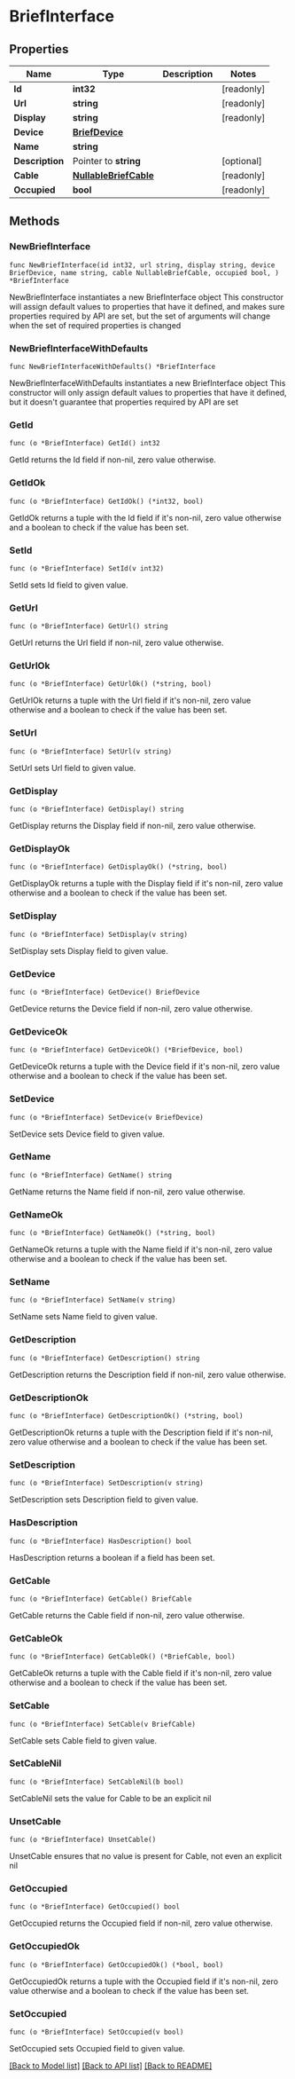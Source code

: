 # BriefInterface

## Properties

Name | Type | Description | Notes
------------ | ------------- | ------------- | -------------
**Id** | **int32** |  | [readonly] 
**Url** | **string** |  | [readonly] 
**Display** | **string** |  | [readonly] 
**Device** | [**BriefDevice**](BriefDevice.md) |  | 
**Name** | **string** |  | 
**Description** | Pointer to **string** |  | [optional] 
**Cable** | [**NullableBriefCable**](BriefCable.md) |  | [readonly] 
**Occupied** | **bool** |  | [readonly] 

## Methods

### NewBriefInterface

`func NewBriefInterface(id int32, url string, display string, device BriefDevice, name string, cable NullableBriefCable, occupied bool, ) *BriefInterface`

NewBriefInterface instantiates a new BriefInterface object
This constructor will assign default values to properties that have it defined,
and makes sure properties required by API are set, but the set of arguments
will change when the set of required properties is changed

### NewBriefInterfaceWithDefaults

`func NewBriefInterfaceWithDefaults() *BriefInterface`

NewBriefInterfaceWithDefaults instantiates a new BriefInterface object
This constructor will only assign default values to properties that have it defined,
but it doesn't guarantee that properties required by API are set

### GetId

`func (o *BriefInterface) GetId() int32`

GetId returns the Id field if non-nil, zero value otherwise.

### GetIdOk

`func (o *BriefInterface) GetIdOk() (*int32, bool)`

GetIdOk returns a tuple with the Id field if it's non-nil, zero value otherwise
and a boolean to check if the value has been set.

### SetId

`func (o *BriefInterface) SetId(v int32)`

SetId sets Id field to given value.


### GetUrl

`func (o *BriefInterface) GetUrl() string`

GetUrl returns the Url field if non-nil, zero value otherwise.

### GetUrlOk

`func (o *BriefInterface) GetUrlOk() (*string, bool)`

GetUrlOk returns a tuple with the Url field if it's non-nil, zero value otherwise
and a boolean to check if the value has been set.

### SetUrl

`func (o *BriefInterface) SetUrl(v string)`

SetUrl sets Url field to given value.


### GetDisplay

`func (o *BriefInterface) GetDisplay() string`

GetDisplay returns the Display field if non-nil, zero value otherwise.

### GetDisplayOk

`func (o *BriefInterface) GetDisplayOk() (*string, bool)`

GetDisplayOk returns a tuple with the Display field if it's non-nil, zero value otherwise
and a boolean to check if the value has been set.

### SetDisplay

`func (o *BriefInterface) SetDisplay(v string)`

SetDisplay sets Display field to given value.


### GetDevice

`func (o *BriefInterface) GetDevice() BriefDevice`

GetDevice returns the Device field if non-nil, zero value otherwise.

### GetDeviceOk

`func (o *BriefInterface) GetDeviceOk() (*BriefDevice, bool)`

GetDeviceOk returns a tuple with the Device field if it's non-nil, zero value otherwise
and a boolean to check if the value has been set.

### SetDevice

`func (o *BriefInterface) SetDevice(v BriefDevice)`

SetDevice sets Device field to given value.


### GetName

`func (o *BriefInterface) GetName() string`

GetName returns the Name field if non-nil, zero value otherwise.

### GetNameOk

`func (o *BriefInterface) GetNameOk() (*string, bool)`

GetNameOk returns a tuple with the Name field if it's non-nil, zero value otherwise
and a boolean to check if the value has been set.

### SetName

`func (o *BriefInterface) SetName(v string)`

SetName sets Name field to given value.


### GetDescription

`func (o *BriefInterface) GetDescription() string`

GetDescription returns the Description field if non-nil, zero value otherwise.

### GetDescriptionOk

`func (o *BriefInterface) GetDescriptionOk() (*string, bool)`

GetDescriptionOk returns a tuple with the Description field if it's non-nil, zero value otherwise
and a boolean to check if the value has been set.

### SetDescription

`func (o *BriefInterface) SetDescription(v string)`

SetDescription sets Description field to given value.

### HasDescription

`func (o *BriefInterface) HasDescription() bool`

HasDescription returns a boolean if a field has been set.

### GetCable

`func (o *BriefInterface) GetCable() BriefCable`

GetCable returns the Cable field if non-nil, zero value otherwise.

### GetCableOk

`func (o *BriefInterface) GetCableOk() (*BriefCable, bool)`

GetCableOk returns a tuple with the Cable field if it's non-nil, zero value otherwise
and a boolean to check if the value has been set.

### SetCable

`func (o *BriefInterface) SetCable(v BriefCable)`

SetCable sets Cable field to given value.


### SetCableNil

`func (o *BriefInterface) SetCableNil(b bool)`

 SetCableNil sets the value for Cable to be an explicit nil

### UnsetCable
`func (o *BriefInterface) UnsetCable()`

UnsetCable ensures that no value is present for Cable, not even an explicit nil
### GetOccupied

`func (o *BriefInterface) GetOccupied() bool`

GetOccupied returns the Occupied field if non-nil, zero value otherwise.

### GetOccupiedOk

`func (o *BriefInterface) GetOccupiedOk() (*bool, bool)`

GetOccupiedOk returns a tuple with the Occupied field if it's non-nil, zero value otherwise
and a boolean to check if the value has been set.

### SetOccupied

`func (o *BriefInterface) SetOccupied(v bool)`

SetOccupied sets Occupied field to given value.



[[Back to Model list]](../README.md#documentation-for-models) [[Back to API list]](../README.md#documentation-for-api-endpoints) [[Back to README]](../README.md)


